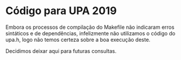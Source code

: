 # Código para UPA 2019
Embora os processos de compilação do Makefile não indicaram erros sintáticos e de dependências, infelizmente não utilizamos
o código do upa.h, logo não temos certeza sobre a boa execução deste. 

Decidimos deixar aqui para futuras consultas. 

